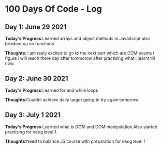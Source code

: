 # 100 Days Of Code - Log

<!-- ##### (delete me or comment me out)

**Today's Progress**: Fixed CSS, worked on canvas functionality for the app.

**Thoughts:** I really struggled with CSS, but, overall, I feel like I am slowly getting better at it. Canvas is still new for me, but I managed to figure out some basic functionality.

**Link to work:** [Calculator App](http://www.example.com)

### Day 0: February 30, 2016 (Example 2)
##### (delete me or comment me out)

**Today's Progress**: Fixed CSS, worked on canvas functionality for the app.

**Thoughts**: I really struggled with CSS, but, overall, I feel like I am slowly getting better at it. Canvas is still new for me, but I managed to figure out some basic functionality.

**Link(s) to work**: [Calculator App](http://www.example.com)


### Day 1: June 27, Monday

**Today's Progress**: I've gone through many exercises on FreeCodeCamp.

**Thoughts** I've recently started coding, and it's a great feeling when I finally solve an algorithm challenge after a lot of attempts and hours spent.

**Link(s) to work**
1. [Find the Longest Word in a String](https://www.freecodecamp.com/challenges/find-the-longest-word-in-a-string)
2. [Title Case a Sentence](https://www.freecodecamp.com/challenges/title-case-a-sentence) -->

## Day 1: June 29 2021

**Today's Progress**:Learned arrays and object methods in JavaScript also brushed up on functions.

**Thoughts**: I am realy excited to go to the next part which are DOM events i figure i will reach there day after tommorow after practising what i learnt till now.



## Day 2: June 30 2021

**Today's Progress**:Learned for and while loops 

**Thoughts**:Couldnt achieve daily target going to try again tomorrow



## Day 3: July 1 2021

**Today's Progress**:Learned what is DOM and DOM manipulation.Also started practising for neog level 1.

**Thoughts**:Need to balance JS course with preparation for neog level 1

